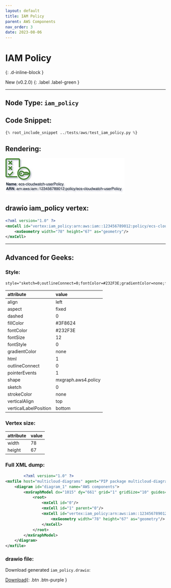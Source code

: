 ```yaml
---
layout: default
title: IAM Policy
parent: AWS Components
nav_order: 3
date: 2023-08-06
---
```


# IAM Policy
{: .d-inline-block }

New (v0.2.0)
{: .label .label-green }


---

## Node Type: ``iam_policy``

## Code Snippet:

```python
{% root_include_snippet ../tests/aws/test_iam_policy.py %}
```

## Rendering:

![lambda](output/jpg/iam_policy.jpg)

## drawio iam_policy vertex:

```xml
<?xml version="1.0" ?>
<mxCell id="vertex:iam_policy:arn:aws:iam::123456789012:policy/ecs-cloudwatch-userPolicy" parent="1" vertex="1">
    <mxGeometry width="78" height="67" as="geometry"/>
</mxCell>
```
---

## Advanced for Geeks:

### Style:
```html
style="sketch=0;outlineConnect=0;fontColor=#232F3E;gradientColor=none;fillColor=#3F8624;strokeColor=none;dashed=0;verticalLabelPosition=bottom;verticalAlign=top;align=left;html=1;fontSize=12;fontStyle=0;aspect=fixed;pointerEvents=1;shape=mxgraph.aws4.policy;"
```

| attribute | value |
|:----------|:------|
|align| left |
|aspect| fixed |
|dashed| 0 |
|fillColor| #3F8624 |
|fontColor| #232F3E |
|fontSize| 12 |
|fontStyle| 0 |
|gradientColor| none |
|html| 1 |
|outlineConnect| 0 |
|pointerEvents| 1 |
|shape| mxgraph.aws4.policy |
|sketch| 0 |
|strokeColor| none |
|verticalAlign| top |
|verticalLabelPosition| bottom |

### Vertex size:

| attribute | value |
|:---------|:-----------|
| width    | 78  |
| height   |67|

### Full XML dump:
```xml
        <?xml version="1.0" ?>
<mxfile host="multicloud-diagrams" agent="PIP package multicloud-diagrams. Generate resources in draw.io compatible format for Cloud infrastructure. Copyrights @ Roman Tsypuk 2023. MIT license." type="MultiCloud">
    <diagram id="diagram_1" name="AWS components">
        <mxGraphModel dx="1015" dy="661" grid="1" gridSize="10" guides="1" tooltips="1" connect="1" arrows="1" fold="1" page="1" pageScale="1" pageWidth="850" pageHeight="1100" math="0" shadow="1">
            <root>
                <mxCell id="0"/>
                <mxCell id="1" parent="0"/>
                <mxCell id="vertex:iam_policy:arn:aws:iam::123456789012:policy/ecs-cloudwatch-userPolicy" value="&lt;b&gt;Name&lt;/b&gt;: ecs-cloudwatch-userPolicy&lt;BR&gt;&lt;b&gt;ARN&lt;/b&gt;: arn:aws:iam::123456789012:policy/ecs-cloudwatch-userPolicy" style="sketch=0;outlineConnect=0;fontColor=#232F3E;gradientColor=none;fillColor=#3F8624;strokeColor=none;dashed=0;verticalLabelPosition=bottom;verticalAlign=top;align=left;html=1;fontSize=12;fontStyle=0;aspect=fixed;pointerEvents=1;shape=mxgraph.aws4.policy;" parent="1" vertex="1">
                    <mxGeometry width="78" height="67" as="geometry"/>
                </mxCell>
            </root>
        </mxGraphModel>
    </diagram>
</mxfile>
```

### drawio file:

Download generated ``iam_policy.drawio``:

[Download](output/drawio/iam_policy.drawio){: .btn .btn-purple }